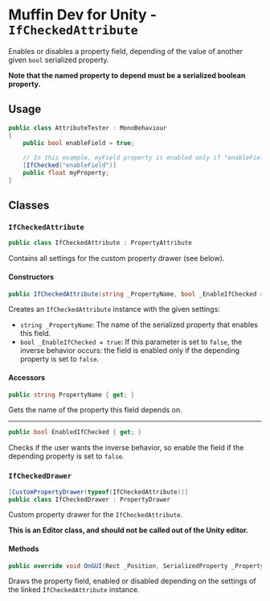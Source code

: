 # Muffin Dev for Unity - `IfCheckedAttribute`

Enables or disables a property field, depending of the value of another given `bool` serialized property.

**Note that the named property to depend must be a serialized boolean property.**

## Usage

```cs
public class AttributeTester : MonoBehaviour
{
    public bool enableField = true;
    
    // In this example, myField property is enabled only if "enableField" property is set to true.
    [IfChecked("enableField")]
    public float myProperty;
}
```

## Classes

### `IfCheckedAttribute`

```cs
public class IfCheckedAttribute : PropertyAttribute
```

Contains all settings for the custom property drawer (see below).

#### Constructors

```cs
public IfCheckedAttribute(string _PropertyName, bool _EnableIfChecked = true)
```

Creates an `IfCheckedAttribute` instance with the given settings:

* `string _PropertyName`: The name of the serialized property that enables this field.
* `bool _EnableIfChecked = true`: If this parameter is set to `false`, the inverse behavior occurs: the field is enabled only if the depending property is set to `false`.

#### Accessors

```cs
public string PropertyName { get; }
```

Gets the name of the property this field depends on.

---

```cs
public bool EnabledIfChecked { get; }
```

Checks if the user wants the inverse behavior, so enable the field if the depending property is set to `false`.

### `IfCheckedDrawer`

```cs
[CustomPropertyDrawer(typeof(IfCheckedAttribute))]
public class IfCheckedDrawer : PropertyDrawer
```

Custom property drawer for the `IfCheckedAttribute`.

**This is an Editor class, and should not be called out of the Unity editor.**

#### Methods

```cs
public override void OnGUI(Rect _Position, SerializedProperty _Property, GUIContent _Label)
```

Draws the property field, enabled or disabled depending on the settings of the linked `IfCheckedAttribute` instance.